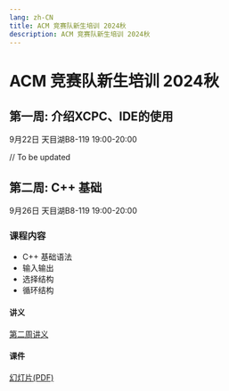 ```yaml
---
lang: zh-CN
title: ACM 竞赛队新生培训 2024秋
description: ACM 竞赛队新生培训 2024秋
---
```


# ACM 竞赛队新生培训 2024秋

## 第一周: 介绍XCPC、IDE的使用 

9月22日 天目湖B8-119 19:00-20:00

// To be updated

## 第二周: C++ 基础 

9月26日 天目湖B8-119 19:00-20:00

### 课程内容

- C++ 基础语法
- 输入输出
- 选择结构
- 循环结构

#### 讲义

[第二周讲义](/week2)

#### 课件
[幻灯片(PDF)](../week2/week2.pdf)



